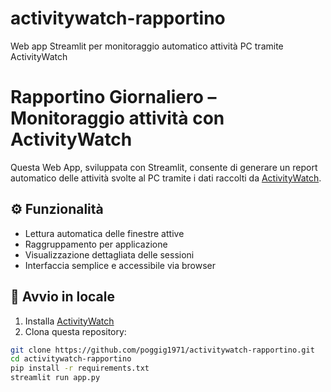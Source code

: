# activitywatch-rapportino
Web app Streamlit per monitoraggio automatico attività PC tramite ActivityWatch

# Rapportino Giornaliero – Monitoraggio attività con ActivityWatch

Questa Web App, sviluppata con Streamlit, consente di generare un report automatico delle attività svolte al PC tramite i dati raccolti da [ActivityWatch](https://activitywatch.net).

## ⚙️ Funzionalità

- Lettura automatica delle finestre attive
- Raggruppamento per applicazione
- Visualizzazione dettagliata delle sessioni
- Interfaccia semplice e accessibile via browser

## 🚀 Avvio in locale

1. Installa [ActivityWatch](https://activitywatch.net)
2. Clona questa repository:

```bash
git clone https://github.com/poggig1971/activitywatch-rapportino.git
cd activitywatch-rapportino
pip install -r requirements.txt
streamlit run app.py
